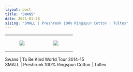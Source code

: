 ```yaml
---
layout: post
title: "SWANS"
date: 2021-01-28
sizing: "SMALL | Preshrunk 100% Ringspun Cotton | Tultex"
---
```




<table style="width:100%;"><tr><td style="vertical-align:top;">
      <figure class="tmblr-full" data-orig-height="2048" data-orig-width="1365" data-orig-src="https://concertshirts.netlify.app/shirts/0468/0468-01.jpg"><img src="https://64.media.tumblr.com/f6efd989933a2ce338e56c0c2c2a8aa3/fd18492846beea9e-ad/s540x810/eea6eec69235107ffbb865dd5715436243e208d4.jpg" data-orig-height="2048" data-orig-width="1365" data-orig-src="https://concertshirts.netlify.app/shirts/0468/0468-01.jpg"/></figure></td>
    <td style="vertical-align:top;">
      <figure class="tmblr-full" data-orig-height="2048" data-orig-width="1365" data-orig-src="https://concertshirts.netlify.app/shirts/0468/0468-02.jpg"><img src="https://64.media.tumblr.com/c4f273c7681e0c8d278666c929524807/fd18492846beea9e-c7/s540x810/339df8fa400220159042232eb19309fc27be02db.jpg" data-orig-height="2048" data-orig-width="1365" data-orig-src="https://concertshirts.netlify.app/shirts/0468/0468-02.jpg"/></figure></td>
  </tr></table><p>
  Swans | To Be Kind World Tour 2014-15<br/>SMALL | Preshrunk 100% Ringspun Cotton | Tultex
</p>
